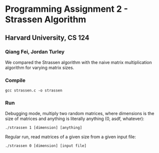 # Programming Assignment 2 - Strassen Algorithm
## Harvard University, CS 124
### Qiang Fei, Jordan Turley

We compared the Strassen algorithm with the naive matrix multiplication algorithm for varying matrix sizes.

### Compile

    gcc strassen.c -o strassen

### Run

Debugging mode, multiply two random matrices, where dimensions is the size of matrices and anything is literally anything (0, asdf, whatever):

    ./strassen 1 [dimension] [anything]

Regular run, read matrices of a given size from a given input file:

    ./strassen 0 [dimension] [input file]
